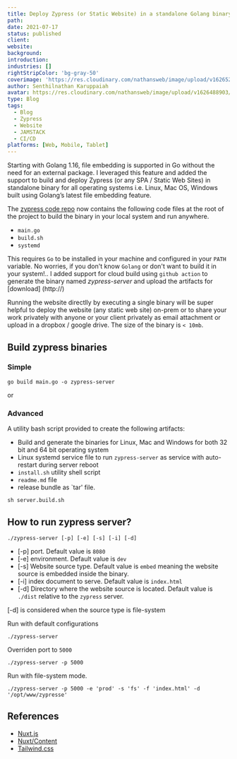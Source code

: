 ```yaml
---
title: Deploy Zypress (or Static Website) in a standalone Golang binary
path: 
date: 2021-07-17
status: published
client: 
website: 
background: 
introduction: 
industries: []
rightStripColor: 'bg-gray-50'
coverimage: 'https://res.cloudinary.com/nathansweb/image/upload/v1626527779/gophers/docker_whale-transparent-bg.png'
author: Senthilnathan Karuppaiah
avatar: https://res.cloudinary.com/nathansweb/image/upload/v1626488903/profile/Senthil-profile-picture-01_al07i5.jpg
type: Blog
tags:
  - Blog
  - Zypress
  - Website
  - JAMSTACK
  - CI/CD
platforms: [Web, Mobile, Tablet]
---
```


Starting with Golang 1.16, file embedding is supported in Go without the need for an external package. I leveraged this feature and added the support to build and deploy Zypress (or any SPA / Static Web Sites) in standalone binary for all operating systems i.e. Linux, Mac OS, Windows built using Golang’s latest file embedding feature. 

<!--more-->

The [zypress code repo](https://github.com/senthilsweb/zypress) now contains the following code files at the root of the project to build the binary in your local system and run anywhere. 

* `main.go`
* `build.sh`
* `systemd`

This requires `Go` to be installed in your machine and configured in your `PATH` variable. No worries, if you don't know `Golang` or don't want to build it in your system!.. I added support for cloud build using `github action` to generate the binary named *zypress-server* and upload the artifacts for [download] (http://)

Running the website directlly by executing a single binary will be super helpful to deploy the website (any static web site) on-prem or to share your work privately with anyone or your client privately as email attachment or upload in a dropbox / google drive. The size of the binary is `< 10mb`.

## Build zypress binaries

### Simple

```
go build main.go -o zypress-server
```

or

### Advanced 

A utility bash script provided to create the following artifacts:

* Build and generate the binaries for Linux, Mac and Windows for both 32 bit and 64 bit operating system
* Linux systemd service file to run `zypress-server` as service with auto-restart during server reboot
* `install.sh` utility shell script
* `readme.md` file
* release bundle as `tar' file.

```
sh server.build.sh
```



## How to run zypress server?

```
./zypress-server [-p] [-e] [-s] [-i] [-d] 
```

* [-p] port. Default value is `8080`
* [-e] environment. Default value is `dev`
* [-s] Website source type. Default value is `embed` meaning the website source is embedded inside the binary.
* [-i] index document to serve. Default value is `index.html`
* [-d] Directory where the website source is located. Default value is `./dist` relative to the `zypress` server. 


<alert type="info">
[-d] is considered when the source type is file-system
</alert>


Run with default configurations

```
./zypress-server
```

Overriden port to `5000`

```
./zypress-server -p 5000
```

Run with file-system mode. 

```
./zypress-server -p 5000 -e 'prod' -s 'fs' -f 'index.html' -d '/opt/www/zypresse'
```


## References

* [Nuxt.js](https://nuxtjs.org/)
* [Nuxt/Content](https://content.nuxtjs.org/)
* [Tailwind.css](https://tailwindcss.com/)